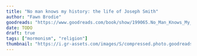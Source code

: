```yaml
---
title: "No man knows my history: the life of Joseph Smith"
author: "Fawn Brodie"
goodreads: "https://www.goodreads.com/book/show/199065.No_Man_Knows_My_History"
date: TODO
draft: true
tags: ["mormonism", "religion"]
thumbnail: "https://i.gr-assets.com/images/S/compressed.photo.goodreads.com/books/1462266491l/199065._SY475_.jpg"
---
```

